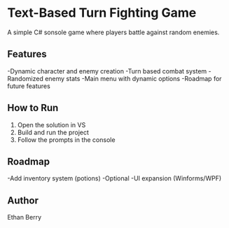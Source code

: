 # Text-Based Turn Fighting Game

A simple C# sonsole game where players battle against random enemies.

## Features

-Dynamic character and enemy creation
-Turn based combat system
-Randomized enemy stats
-Main menu with dynamic options
-Roadmap for future features

## How to Run

1. Open the solution in VS
2. Build and run the project
3. Follow the prompts in the console

##  Roadmap

-Add inventory system (potions)
-Optional -UI expansion (Winforms/WPF)

## Author

Ethan Berry